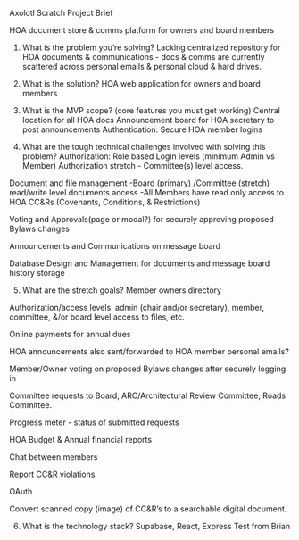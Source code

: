 Axolotl Scratch Project Brief

HOA document store & comms platform for owners and board members

1. What is the problem you’re solving?
   Lacking centralized repository for HOA documents & communications - docs & comms are currently scattered across personal emails & personal cloud & hard drives.

2. What is the solution?
   HOA web application for owners and board members

3. What is the MVP scope? (core features you must get working)
   Central location for all HOA docs
   Announcement board for HOA secretary to post announcements
   Authentication: Secure HOA member logins

4. What are the tough technical challenges involved with solving this problem?
   Authorization: Role based Login levels (minimum Admin vs Member) Authorization stretch - Committee(s) level access.

Document and file management
-Board (primary) /Committee (stretch) read/write level documents access
-All Members have read only access to HOA CC&Rs (Covenants, Conditions, & Restrictions)

Voting and Approvals(page or modal?) for securely approving proposed Bylaws changes

Announcements and Communications on message board

Database Design and Management for documents and message board history storage

5. What are the stretch goals?
   Member owners directory

Authorization/access levels: admin (chair and/or secretary), member, committee, &/or board level access to files, etc.

Online payments for annual dues

HOA announcements also sent/forwarded to HOA member personal emails?

Member/Owner voting on proposed Bylaws changes after securely logging in

Committee requests to Board, ARC/Architectural Review Committee, Roads Committee.

Progress meter - status of submitted requests

HOA Budget & Annual financial reports

Chat between members

Report CC&R violations

OAuth

Convert scanned copy (image) of CC&R’s to a searchable digital document.

6. What is the technology stack?
   Supabase, React, Express
Test from Brian